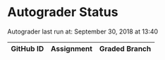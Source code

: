 # Autograder Status
Autograder last run at: September 30, 2018 at 13:40

| GitHub ID | Assignment | Graded Branch |
|-----------|------------|---------------|
